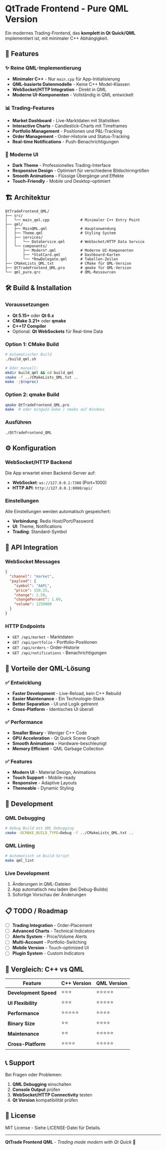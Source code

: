 # QtTrade Frontend - Pure QML Version

Ein modernes Trading-Frontend, das **komplett in Qt Quick/QML** implementiert ist, mit minimaler C++ Abhängigkeit.

## 🚀 Features

### ✨ **Reine QML-Implementierung**
- **Minimaler C++** - Nur `main.cpp` für App-Initialisierung
- **QML-basierte Datenmodelle** - Keine C++ Model-Klassen
- **WebSocket/HTTP Integration** - Direkt in QML
- **Moderne UI-Komponenten** - Vollständig in QML entwickelt

### 📊 **Trading-Features**
- **Market Dashboard** - Live-Marktdaten mit Statistiken
- **Interactive Charts** - Candlestick-Charts mit Timeframes
- **Portfolio Management** - Positionen und P&L-Tracking
- **Order Management** - Order-Historie und Status-Tracking
- **Real-time Notifications** - Push-Benachrichtigungen

### 🎨 **Moderne UI**
- **Dark Theme** - Professionelles Trading-Interface
- **Responsive Design** - Optimiert für verschiedene Bildschirmgrößen
- **Smooth Animations** - Flüssige Übergänge und Effekte
- **Touch-Friendly** - Mobile und Desktop-optimiert

## 🏗️ Architektur

```
QtTradeFrontend_QML/
├── src/
│   └── main_qml.cpp              # Minimaler C++ Entry Point
├── qml/
│   ├── MainQML.qml               # Hauptanwendung
│   ├── Theme.qml                 # Styling System
│   ├── services/
│   │   └── DataService.qml       # WebSocket/HTTP Data Service
│   └── components/
│       ├── Modern*.qml           # Moderne UI-Komponenten
│       ├── *StatCard.qml         # Dashboard-Karten
│       └── *RowDelegate.qml      # Tabellen-Zeilen
├── CMakeLists_QML.txt            # CMake für QML-Version
├── QtTradeFrontend_QML.pro       # qmake für QML-Version
└── qml_pure.qrc                  # QML-Ressourcen
```

## 🛠️ Build & Installation

### Voraussetzungen
- **Qt 5.15+** oder **Qt 6.x**
- **CMake 3.21+** oder **qmake**
- **C++17 Compiler**
- Optional: **Qt WebSockets** für Real-time Data

### Option 1: CMake Build
```bash
# Automatischer Build
./build_qml.sh

# Oder manuell:
mkdir build_qml && cd build_qml
cmake -f ../CMakeLists_QML.txt ..
make -j$(nproc)
```

### Option 2: qmake Build
```bash
qmake QtTradeFrontend_QML.pro
make  # oder mingw32-make / nmake auf Windows
```

### Ausführen
```bash
./QtTradeFrontend_QML
```

## ⚙️ Konfiguration

### WebSocket/HTTP Backend
Die App erwartet einen Backend-Server auf:
- **WebSocket**: `ws://127.0.0.1:7380` (Port+1000)
- **HTTP API**: `http://127.0.0.1:8080/api/`

### Einstellungen
Alle Einstellungen werden automatisch gespeichert:
- **Verbindung**: Redis Host/Port/Password
- **UI**: Theme, Notifications
- **Trading**: Standard-Symbol

## 📡 API Integration

### WebSocket Messages
```json
{
  "channel": "market",
  "payload": {
    "symbol": "AAPL",
    "price": 150.25,
    "change": 2.50,
    "changePercent": 1.69,
    "volume": 1250000
  }
}
```

### HTTP Endpoints
- `GET /api/market` - Marktdaten
- `GET /api/portfolio` - Portfolio-Positionen
- `GET /api/orders` - Order-Historie
- `GET /api/notifications` - Benachrichtigungen

## 🎯 Vorteile der QML-Lösung

### ✅ **Entwicklung**
- **Faster Development** - Live-Reload, kein C++ Rebuild
- **Easier Maintenance** - Ein Technologie-Stack
- **Better Separation** - UI und Logik getrennt
- **Cross-Platform** - Identisches UI überall

### ✅ **Performance**
- **Smaller Binary** - Weniger C++ Code
- **GPU Acceleration** - Qt Quick Scene Graph
- **Smooth Animations** - Hardware-beschleunigt
- **Memory Efficient** - QML Garbage Collection

### ✅ **Features**
- **Modern UI** - Material Design, Animations
- **Touch Support** - Mobile-ready
- **Responsive** - Adaptive Layouts
- **Themeable** - Dynamic Styling

## 🔧 Development

### QML Debugging
```bash
# Debug Build mit QML Debugging
cmake -DCMAKE_BUILD_TYPE=Debug -f ../CMakeLists_QML.txt ..
```

### QML Linting
```bash
# Automatisch im Build-Script
make qml_lint
```

### Live Development
1. Änderungen in QML-Dateien
2. App automatisch neu laden (bei Debug-Builds)
3. Sofortige Vorschau der Änderungen

## 📋 TODO / Roadmap

- [ ] **Trading Integration** - Order-Placement
- [ ] **Advanced Charts** - Technical Indicators
- [ ] **Alerts System** - Price/Volume Alerts
- [ ] **Multi-Account** - Portfolio-Switching
- [ ] **Mobile Version** - Touch-optimized UI
- [ ] **Plugin System** - Custom Indicators

## 🤝 Vergleich: C++ vs QML

| Feature | C++ Version | QML Version |
|---------|-------------|-------------|
| **Development Speed** | ⭐⭐⭐ | ⭐⭐⭐⭐⭐ |
| **UI Flexibility** | ⭐⭐⭐ | ⭐⭐⭐⭐⭐ |
| **Performance** | ⭐⭐⭐⭐⭐ | ⭐⭐⭐⭐ |
| **Binary Size** | ⭐⭐ | ⭐⭐⭐⭐ |
| **Maintenance** | ⭐⭐ | ⭐⭐⭐⭐⭐ |
| **Cross-Platform** | ⭐⭐⭐⭐ | ⭐⭐⭐⭐⭐ |

## 📞 Support

Bei Fragen oder Problemen:
1. **QML Debugging** einschalten
2. **Console Output** prüfen
3. **WebSocket/HTTP Connectivity** testen
4. **Qt Version** kompatibilität prüfen

## 📄 License

MIT License - Siehe LICENSE-Datei für Details.

---

**QtTrade Frontend QML** - *Trading made modern with Qt Quick* 🚀